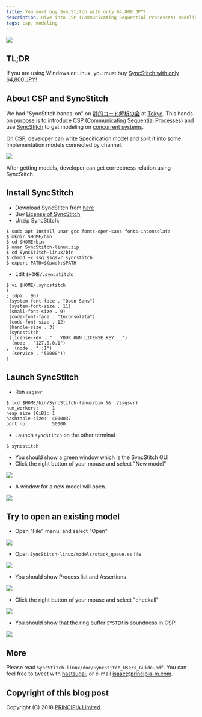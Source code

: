 ```yaml
---
title: You must buy SyncStitch with only 64,800 JPY!
description: Dive into CSP (Communicating Sequential Processes) modeling.
tags: csp, modeling
---
```


![](/img/hatsugai-talking.jpg)

## TL;DR

If you are using Windows or Linux, you must buy [SyncStitch with only 64,800 JPY](https://www.principia-m.com/syncstitch/license.html)!

## About CSP and SyncStitch

We had "SyncStitch hands-on" on [静的コード解析の会](https://metasepi.connpass.com/event/88027/) at [Tokyo](https://en.wikipedia.org/wiki/Tokyo).
This hands-on purpose is to introduce [CSP (Communicating Sequential Processes)](https://en.wikipedia.org/wiki/Communicating_sequential_processes) and use [SyncStitch](https://www.principia-m.com/syncstitch/) to get modeling on [concurrent systems](https://en.wikipedia.org/wiki/Concurrency_(computer_science)).

On CSP, developer can write Specification model and split it into some Implementation models connected by channel.

![](/img/2018-10-15-04_correctness_eng.png)

After getting models, developer can get correctness relation using SyncStitch.

## Install SyncStitch

* Download SyncStitch from [here](https://www.principia-m.com/syncstitch/download.html)
* Buy [License of SyncStitch](https://www.principia-m.com/syncstitch/license.html)
* Unzip SyncStitch:

```shell
$ sudo apt install unar gcc fonts-open-sans fonts-inconsolata
$ mkdir $HOME/bin
$ cd $HOME/bin
$ unar SyncStitch-linux.zip
$ cd SyncStitch-linux/bin
$ chmod +x ssg ssgsvr syncstitch
$ export PATH=$(pwd):$PATH
```

* Edit `$HOME/.syncstitch`:

```shell
$ vi $HOME/.syncstitch
(
; (dpi . 96)
 (system-font-face . "Open Sans")
 (system-font-size . 11)
 (small-font-size . 9)
 (code-font-face . "Inconsolata")
 (code-font-size . 12)
 (handle-size . 3)
 (syncstitch
 (license-key . "___YOUR OWN LICENSE KEY___")
  (node . "127.0.0.1")
;  (node . "::1")
  (service . "50000"))
)
```

## Launch SyncStitch

* Run `ssgsvr`

```shell
$ (cd $HOME/bin/SyncStitch-linux/bin && ./ssgsvr)
num_workers:     1
heap_size (GiB): 1
hashtable size:  4000037
port no:         50000
```

* Launch `syncstitch` on the other terminal

```shell
$ syncstitch
```

* You should show a green window which is the SyncStitch GUI
* Click the right button of your mouse and select "New model"

![](/img/2018-10-15-new-model.png)

* A window for a new model will open.

![](/img/2018-10-15-process-list.png)

## Try to open an existing model

* Open "File" menu, and select "Open"

![](/img/2018-10-15-file-menu.png)

* Open `SyncStitch-linux/models/stack_queue.ss` file

![](/img/2018-10-15-open-ringbuf_sem.png)

* You should show Process list and Assertions

![](/img/2018-10-15-ringbuf_sem-windows.png)

* Click the right button of your mouse and select "checkall"

![](/img/2018-10-15-ringbuf_sem-checkall.png)

* You should show that the ring buffer `SYSTEM` is soundness in CSP!

![](/img/2018-10-15-ringbuf_sem-checked.png)

## More

Please read `SyncStitch-linux/doc/SyncStitch_Users_Guide.pdf`.
You can feel free to tweet with [hastsugai](https://twitter.com/hatsugai), or e-mail isaac@principia-m.com.

## Copyright of this blog post

Copyright (C) 2018 [PRINCIPIA Limited](https://www.principia-m.com/).
